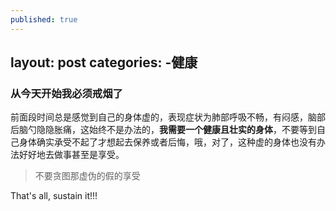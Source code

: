 ```yaml
---
published: true
---
```


layout: post
categories:
 -健康
---

### 从今天开始我必须戒烟了

前面段时间总是感觉到自己的身体虚的，表现症状为肺部呼吸不畅，有闷感，脑部后脑勺隐隐胀痛，这始终不是办法的，**我需要一个健康且壮实的身体**，不要等到自己身体确实承受不起了才想起去保养或者后悔，哦，对了，这种虚的身体也没有办法好好地去做事甚至是享受。

>不要贪图那虚伪的假的享受

That's all, sustain it!!!
